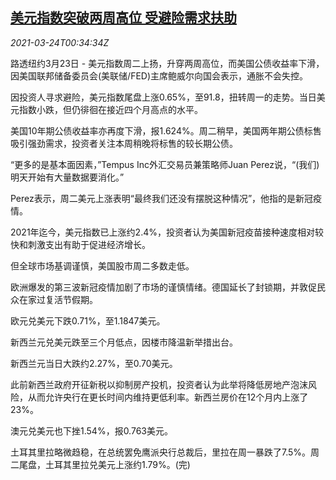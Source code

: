 <!--1616547663000-->
[美元指数突破两周高位 受避险需求扶助](https://cn.reuters.com/article/forex-close-0323-tues-idCNKBS2BG01B)
------

<div><i>2021-03-24T00:34:34Z</i></div><p>路透纽约3月23日 - 美元指数周二上扬，升穿两周高位，而美国公债收益率下滑，因美国联邦储备委员会(美联储/FED)主席鲍威尔向国会表示，通胀不会失控。</p><p>因投资人寻求避险，美元指数尾盘上涨0.65%，至91.8，扭转周一的走势。当日美元指数小跌，但仍徘徊在接近四个月高点的水平。</p><p>美国10年期公债收益率亦再度下滑，报1.624%。周二稍早，美国两年期公债标售吸引强劲需求，投资者关注本周稍晚将标售的较长期公债。</p><p>“更多的是基本面因素，”Tempus Inc外汇交易员兼策略师Juan Perez说，“(我们)明天开始有大量数据要消化。”</p><p>Perez表示，周二美元上涨表明“最终我们还没有摆脱这种情况”，他指的是新冠疫情。</p><p>2021年迄今，美元指数已上涨约2.4%，投资者认为美国新冠疫苗接种速度相对较快和刺激支出有助于促进经济增长。</p><p>但全球市场基调谨慎，美国股市周二多数走低。</p><p>欧洲爆发的第三波新冠疫情加剧了市场的谨慎情绪。德国延长了封锁期，并敦促民众在家过复活节假期。</p><p>欧元兑美元下跌0.71%，至1.1847美元。</p><p>新西兰元兑美元跌至三个月低点，因楼市降温新举措出台。</p><p>新西兰元当日大跌约2.27%，至0.70美元。</p><p>此前新西兰政府开征新税以抑制房产投机，投资者认为此举将降低房地产泡沫风险，从而允许央行在更长时间内维持更低利率。新西兰房价在12个月内上涨了23%。</p><p>澳元兑美元也下挫1.54%，报0.763美元。</p><p>土耳其里拉略微趋稳，在总统罢免鹰派央行总裁后，里拉在周一暴跌了7.5%。周二尾盘，土耳其里拉兑美元上涨约1.79%。(完)</p>
